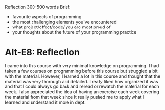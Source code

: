 Reflection 300-500 words
Brief:
- favourite aspects of programming
- the most challenging elements you've encountered
- what project/effect/code/ you are most proud of
- your thoughts about the future of your programming practice

Alt-E8: Reflection
===============

I came into this course with very minimal knowledge on programming. I had taken a few courses on programming before this course but struggled a bit with the material. However, I learned a lot in this course and thought that the material was very thorough and detailed. I really liked how organized it was and that I could always go back and reread or rewatch the material for each week. I also appreciated the idea of having an exercise each week covering the material from that week since It really pushed me to apply what I learned and understand it more in dept.
